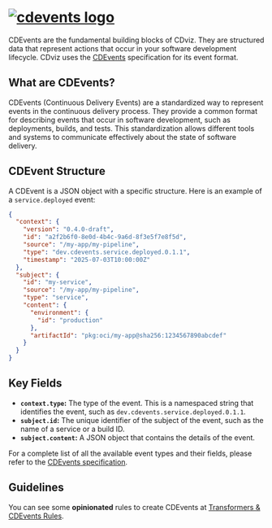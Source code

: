 # [![cdevents logo](/logos/cdevents.svg)](https://cdevents.dev/)

CDEvents are the fundamental building blocks of CDviz. They are structured data that represent actions that occur in your software development lifecycle. CDviz uses the [CDEvents](https://cdevents.dev/) specification for its event format.

## What are CDEvents?

CDEvents (Continuous Delivery Events) are a standardized way to represent events in the continuous delivery process. They provide a common format for describing events that occur in software development, such as deployments, builds, and tests. This standardization allows different tools and systems to communicate effectively about the state of software delivery.

## CDEvent Structure

A CDEvent is a JSON object with a specific structure. Here is an example of a `service.deployed` event:

```json
{
  "context": {
    "version": "0.4.0-draft",
    "id": "a2f2b6f0-8e0d-4b4c-9a6d-8f3e5f7e8f5d",
    "source": "/my-app/my-pipeline",
    "type": "dev.cdevents.service.deployed.0.1.1",
    "timestamp": "2025-07-03T10:00:00Z"
  },
  "subject": {
    "id": "my-service",
    "source": "/my-app/my-pipeline",
    "type": "service",
    "content": {
      "environment": {
        "id": "production"
      },
      "artifactId": "pkg:oci/my-app@sha256:1234567890abcdef"
    }
  }
}
```

## Key Fields

- **`context.type`:** The type of the event. This is a namespaced string that identifies the event, such as `dev.cdevents.service.deployed.0.1.1`.
- **`subject.id`:** The unique identifier of the subject of the event, such as the name of a service or a build ID.
- **`subject.content`:** A JSON object that contains the details of the event.

For a complete list of all the available event types and their fields, please refer to the [CDEvents specification](https://cdevents.dev/docs/spec).

## Guidelines

You can see some **opinionated** rules to create CDEvents at [Transformers & CDEvents Rules](/docs/cdviz-collector/transformers-rules).
